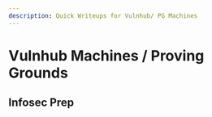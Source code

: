```yaml
---
description: Quick Writeups for Vulnhub/ PG Machines
---
```


# Vulnhub Machines / Proving Grounds

## Infosec Prep



